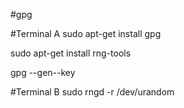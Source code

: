 #gpg

#Terminal A
sudo apt-get install gpg

sudo apt-get install rng-tools

gpg --gen--key

#Terminal B
sudo rngd -r /dev/urandom
